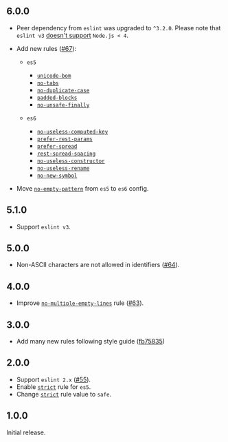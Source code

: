 ## 6.0.0

* Peer dependency from `eslint` was upgraded to `^3.2.0`. Please note that `eslint v3` [doesn't
  support](http://eslint.org/blog/2016/07/eslint-v3.0.0-released#requires-nodejs-4-or-higher) `Node.js < 4`.

* Add new rules ([#67](https://github.com/ymaps/codestyle/issues/67)):
  * `es5`
    * [`unicode-bom`][unicode-bom]
    * [`no-tabs`][no-tabs]
    * [`no-duplicate-case`][no-duplicate-case]
    * [`padded-blocks`][padded-blocks]
    * [`no-unsafe-finally`][no-unsafe-finally]

  * `es6`
    * [`no-useless-computed-key`][no-useless-computed-key]
    * [`prefer-rest-params`][prefer-rest-params]
    * [`prefer-spread`][prefer-spread]
    * [`rest-spread-spacing`][rest-spread-spacing]
    * [`no-useless-constructor`][no-useless-constructor]
    * [`no-useless-rename`][no-useless-rename]
    * [`no-new-symbol`][no-new-symbol]

* Move [`no-empty-pattern`][no-empty-pattern] from `es5` to `es6` config.

## 5.1.0

* Support `eslint v3`.

## 5.0.0

* Non-ASCII characters are not allowed in identifiers ([#64](https://github.com/ymaps/codestyle/pull/64)).

## 4.0.0

* Improve [`no-multiple-empty-lines`][no-multiple-empty-lines] rule ([#63](https://github.com/ymaps/codestyle/pull/63)).

## 3.0.0

* Add many new rules following style guide ([fb75835](https://github.com/ymaps/codestyle/commit/fb75835aeaaccd6951645d3754a55899fccb3ba9))

## 2.0.0

* Support `eslint 2.x` ([#55](https://github.com/ymaps/codestyle/pull/55)).
* Enable [`strict`][strict] rule for `es5`.
* Change [`strict`][strict] rule value to `safe`.

## 1.0.0

Initial release.

[unicode-bom]: http://eslint.org/docs/rules/unicode-bom
[no-tabs]: http://eslint.org/docs/rules/no-tabs
[no-duplicate-case]: http://eslint.org/docs/rules/no-duplicate-case
[padded-blocks]: http://eslint.org/docs/rules/padded-blocks
[no-unsafe-finally]: http://eslint.org/docs/rules/no-unsafe-finally
[no-useless-computed-key]: http://eslint.org/docs/rules/no-useless-computed-key
[prefer-rest-params]: http://eslint.org/docs/rules/prefer-rest-params
[prefer-spread]: http://eslint.org/docs/rules/prefer-spread
[rest-spread-spacing]: http://eslint.org/docs/rules/rest-spread-spacing
[no-useless-constructor]: http://eslint.org/docs/rules/no-useless-constructor
[no-useless-rename]: http://eslint.org/docs/rules/no-useless-rename
[no-new-symbol]: http://eslint.org/docs/rules/no-new-symbol
[no-empty-pattern]: http://eslint.org/docs/rules/no-empty-pattern
[strict]: http://eslint.org/docs/rules/strict
[no-multiple-empty-lines]: http://eslint.org/docs/rules/no-multiple-empty-lines
